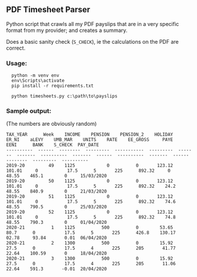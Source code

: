 ## PDF Timesheet Parser

Python script that crawls all my PDF payslips that are in a very specific format from my provider; and creates a summary.

Does a basic sanity check (`S_CHECK`), ie the calculations on the PDF are correct.

### Usage:

```
  python -m venv env
  env\Scripts\activate
  pip install -r requirements.txt

  python timesheets.py c:\path\to\payslips
```

### Sample output:

(The numbers are obviously random)

```
TAX_YEAR      Week    INCOME    PENSION    PENSION_2    HOLIDAY    ER_NI    aLEVY    UMB_MAR    UNITS    RATE    EE_GROSS     PAYE    EENI      BANK    S_CHECK  PAY_DATE
----------  ------  --------  ---------  -----------  ---------  -------  -------  ----------  -------  ------  ----------  -------  ------  --------  ---------  ----------
2019-20         49    1125            0          0       123.12   101.01     0           17.5      5       225      892.32     0      48.55    465.1        0     15/03/2020
2019-20         50    1125            0          0       123.12   101.01     0           17.5      5       225      892.32    24.2    48.55    840.9        0     21/03/2020
2019-20         51    1125            0          0       123.12   101.01     0           17.5      5       225      892.32    74.6    48.55    790.5        0     25/03/2020
2019-20         52    1125            0          0       123.12   101.01     0           17.5      5       225      892.32    74.8    48.55    790.3        0     01/04/2020
2020-21          1    1125          500          0        53.65    80.7      0           17.5      5       225      426.8    130.17   02.78     93.84       0.01  06/04/2020
2020-21          2    1300          500          0        15.92    27.5      0           17.5      4       225      205       41.77   22.64    100.59       0     18/04/2020
2020-21          3    1300          500          0        15.92    27.5      0           17.5      4       225      205       11.06   22.64    591.3       -0.01  20/04/2020
```
